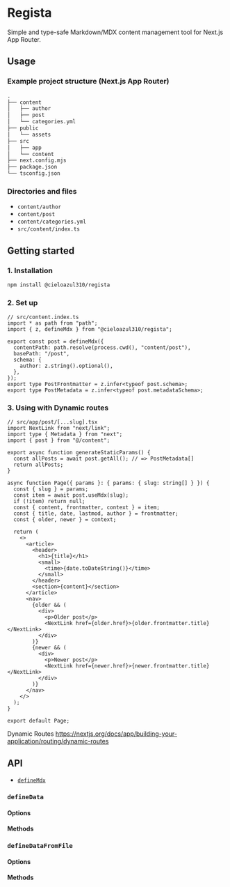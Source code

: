 # Regista

Simple and type-safe Markdown/MDX content management tool for Next.js App Router.

## Usage

### Example project structure (Next.js App Router)

```txt
.
├── content
│   ├── author
│   ├── post
│   └── categories.yml
├── public
│   └── assets
├── src
│   ├── app
│   └── content
├── next.config.mjs
├── package.json
└── tsconfig.json
```

### Directories and files

- `content/author`
- `content/post`
- `content/categories.yml`
- `src/content/index.ts`

## Getting started

### 1. Installation

```sh
npm install @cieloazul310/regista
```

### 2. Set up

```tsx
// src/content.index.ts
import * as path from "path";
import { z, defineMdx } from "@cieloazul310/regista";

export const post = defineMdx({
  contentPath: path.resolve(process.cwd(), "content/post"),
  basePath: "/post",
  schema: {
    author: z.string().optional(),
  },
});
export type PostFrontmatter = z.infer<typeof post.schema>;
export type PostMetadata = z.infer<typeof post.metadataSchema>;
```

### 3. Using with Dynamic routes

```tsx
// src/app/post/[...slug].tsx
import NextLink from "next/link";
import type { Metadata } from "next";
import { post } from "@/content";

export async function generateStaticParams() {
  const allPosts = await post.getAll(); // => PostMetadata[]
  return allPosts;
}

async function Page({ params }: { params: { slug: string[] } }) {
  const { slug } = params;
  const item = await post.useMdx(slug);
  if (!item) return null;
  const { content, frontmatter, context } = item;
  const { title, date, lastmod, author } = frontmatter;
  const { older, newer } = context;

  return (
    <>
      <article>
        <header>
          <h1>{title}</h1>
          <small>
            <time>{date.toDateString()}</time>
          </small>
        </header>
        <section>{content}</section>
      </article>
      <nav>
        {older && (
          <div>
            <p>Older post</p>
            <NextLink href={older.href}>{older.frontmatter.title}</NextLink>
          </div>
        )}
        {newer && (
          <div>
            <p>Newer post</p>
            <NextLink href={newer.href}>{newer.frontmatter.title}</NextLink>
          </div>
        )}
      </nav>
    </>
  );
}

export default Page;
```

Dynamic Routes
<https://nextjs.org/docs/app/building-your-application/routing/dynamic-routes>

## API

- [`defineMdx`](./docs/api//defineMdx.md)

### `defineData`

#### Options

#### Methods

### `defineDataFromFile`

#### Options

#### Methods

[Zod]: https://zod.dev/ "Zod"
[next-mdx-remote]: https://github.com/hashicorp/next-mdx-remote "next-mdx-remote"

